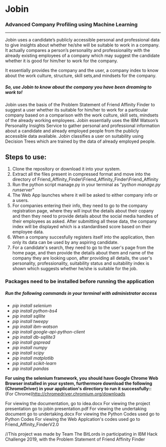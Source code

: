 # Jobin
### Advanced Company Profiling using Machine Learning
______________________________________________________________________________

Jobin uses a candidate’s publicly accessible personal and professional data to give insights about whether he/she will be suitable to work in a company. It actually compares a person’s personality and professionality with the already existing employees of a company which may suggest the candidate whether it is good for him/her to work for the company.


It essentially provides the company and the user, a company index to know about the work culture, structure, skill sets,and mindsets for
the company.

##### So, use Jobin to know about the company you have been dreaming to work to!

Jobin uses the basis of the Problem Statement of Friend Affinity Finder to suggest a user whether its suitable for him/her to work for a particular company based on a comparison with the work culture, skill sets, mindsets of the already working employees.
Jobin essentially uses the IBM Watson’s Personality Insights Service to gather personal and professional information about a candidate and already employed people from the publicly accessible data available. 
Jobin classifies a user on suitability using Decision Trees which are trained by the data of already employed people.


## Steps to use:
1. Clone the repository or download it into your system.
2. Extract all the files present in compressed format and move into the directory of Friend_Affinity_Finder\Friend_Affinity_Finder\Friend_Affinity
3. Run the python script manage.py in your terminal as "*python manage.py runserver*"
4. The Web App launches where it will be asked to either company info or a users.
5. For companies entering their info, they need to go to the company registration page, where they will input the details about their copany and then they need to provide details about the social media handles of their employees as asked. After submitting all these data, the company index will be displayed which is a standardised score based on their employee data.
6. When a company succesfully registers itself into the application, then only its data can be used by any aspiring candidate.
7. For a candidate's search, they need to go to the user's page from the home page, and then provide the details about them and name of the company they are looking upon, after providing all details, the user's personality, professionality, suitability status and suitability index is shown which suggests whether he/she is suitable for the job.


### Packages need to be installed before running the application
##### Run the following commands in your terminal with administrator access
- *pip install selenium*
- *pip install python-bs4*
- *pip install sqllite*
- *pip install tweepy*
- *pip install ibm-watson*
- *pip install google-api-python-client*
- *pip install db-sqllite3*
- *pip install gspread*
- *pip install numpy*
- *pip install scipy*
- *pip install matplotlib*
- *pip install scikit-learn*
- *pip install pandas*

**For using the selenium framework, you should have Google Chrome Web Browser installed in your system, furthermore download the following (ChromeDriver) in your application's directiory to run it successfully::**
(For Chrome)http://chromedriver.chromium.org/downloads


For viewing the documentation, go to idea.docx
For viewing the project presentation go to jobin presentation.pdf
For viewing the undertaking document go to undertaking.docx
For viewing the Python Codes used go to Python Codes
For viewing the Web Applcation's codes used go to Friend_Affinity_FinderV2.0


//This project was made by Team The BitLords in participating in IBM Hack Challenge 2019, with the Problem Statement of Friend Affinity Finder
